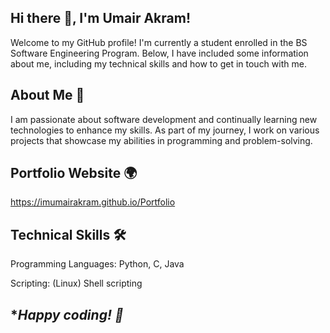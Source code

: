 ## Hi there 👋, I'm Umair Akram!
Welcome to my GitHub profile! I'm currently a student enrolled in the BS Software Engineering Program. Below, I have included some information about me, including my technical skills and how to get in touch with me.


## About Me 🚀
I am passionate about software development and continually learning new technologies to enhance my skills. As part of my journey, I work on various projects that showcase my abilities in programming and problem-solving.


## Portfolio Website 🌍
https://imumairakram.github.io/Portfolio


## Technical Skills 🛠️
Programming Languages: Python, C, Java

Scripting: (Linux) Shell scripting


## **Happy coding! 🚀*
